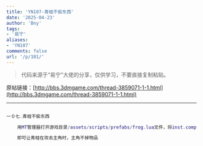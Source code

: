 ```yaml
---
title: 'YN107-青蛙不偷东西'
date: '2025-04-23'
author: 'Bny'
tags:
- '易宁'
aliases:
- 'YN107'
comments: false
url: '/p/101/'
---
```


> 代码来源于“易宁”大佬的分享，仅供学习，不要直接复制粘贴。

原帖链接：[http://bbs.3dmgame.com/thread-3859071-1-1.html](http://bbs.3dmgame.com/thread-3859071-1-1.html)

---

```lua  

一０七.青蛙不偷东西

	用MT管理器打开游戏目录/assets/scripts/prefabs/frog.lua文件，将inst.components.combat.onhitotherfn = function(inst, other, damage) inst.components.thief:StealItem(other) end替换为--inst.components.combat.onhitotherfn = function(inst, other, damage) inst.components.thief:StealItem(other) end

	即可让青蛙在攻击主角时，主角不掉物品

```  

